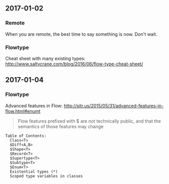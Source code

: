 ## 2017-01-02

### Remote
When you are remote, the best time to say something is now. Don't wait.  

### Flowtype
Cheat sheet with many existing types: http://www.saltycrane.com/blog/2016/06/flow-type-cheat-sheet/

## 2017-01-04

### Flowtype
Advanced features in Flow: http://sitr.us/2015/05/31/advanced-features-in-flow.html#enumt

> Flow features prefixed with $ are not technically public, and that the semantics of those features may change

    Table of Contents:
      Class<T>
      $Diff<A,B>
      $Shape<T>
      $Record<T>
      $Supertype<T>
      $Subtype<T>
      $Enum<T>
      Existential types (*)
      Scoped type variables in classes
